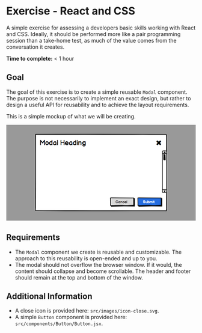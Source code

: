 # Exercise - React and CSS

A simple exercise for assessing a developers basic skills working with React and CSS. Ideally, it should be performed more like a pair programming session than a take-home test, as much of the value comes from the conversation it creates.

**Time to complete:** < 1 hour

## Goal

The goal of this exercise is to create a simple reusable `Modal` component. The purpose is not necessarily to implement an exact design, but rather to design a useful API for reusability and to achieve the layout requirements.

This is a simple mockup of what we will be creating.

![](./mockup.png)

## Requirements

- The `Modal` component we create is reusable and customizable. The approach to this reusability is open-ended and up to you.
- The modal should not overflow the browser window. If it would, the content should collapse and become scrollable. The header and footer should remain at the top and bottom of the window.

## Additional Information

- A close icon is provided here: `src/images/icon-close.svg`.
- A simple `Button` component is provided here: `src/components/Button/Button.jsx`.

